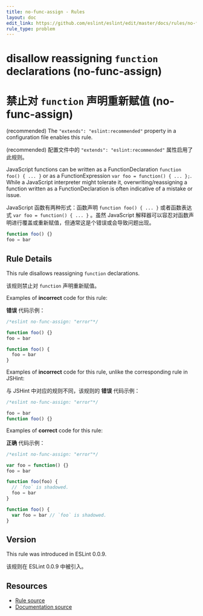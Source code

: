 ```yaml
---
title: no-func-assign - Rules
layout: doc
edit_link: https://github.com/eslint/eslint/edit/master/docs/rules/no-func-assign.md
rule_type: problem
---
```


<!-- Note: No pull requests accepted for this file. See README.md in the root directory for details. -->

# disallow reassigning `function` declarations (no-func-assign)

# 禁止对 `function` 声明重新赋值 (no-func-assign)

(recommended) The `"extends": "eslint:recommended"` property in a configuration file enables this rule.

(recommended) 配置文件中的 `"extends": "eslint:recommended"` 属性启用了此规则。

JavaScript functions can be written as a FunctionDeclaration `function foo() { ... }` or as a FunctionExpression `var foo = function() { ... };`. While a JavaScript interpreter might tolerate it, overwriting/reassigning a function written as a FunctionDeclaration is often indicative of a mistake or issue.

JavaScript 函数有两种形式：函数声明 `function foo() { ... }` 或者函数表达式 `var foo = function() { ... }` 。虽然 JavaScript 解释器可以容忍对函数声明进行覆盖或重新赋值，但通常这是个错误或会导致问题出现。

```js
function foo() {}
foo = bar
```

## Rule Details

This rule disallows reassigning `function` declarations.

该规则禁止对 `function` 声明重新赋值。

Examples of **incorrect** code for this rule:

**错误** 代码示例：

```js
/*eslint no-func-assign: "error"*/

function foo() {}
foo = bar

function foo() {
  foo = bar
}
```

Examples of **incorrect** code for this rule, unlike the corresponding rule in JSHint:

与 JSHint 中对应的规则不同，该规则的 **错误** 代码示例：

```js
/*eslint no-func-assign: "error"*/

foo = bar
function foo() {}
```

Examples of **correct** code for this rule:

**正确** 代码示例：

```js
/*eslint no-func-assign: "error"*/

var foo = function() {}
foo = bar

function foo(foo) {
  // `foo` is shadowed.
  foo = bar
}

function foo() {
  var foo = bar // `foo` is shadowed.
}
```

## Version

This rule was introduced in ESLint 0.0.9.

该规则在 ESLint 0.0.9 中被引入。

## Resources

- [Rule source](https://github.com/eslint/eslint/tree/master/lib/rules/no-func-assign.js)
- [Documentation source](https://github.com/eslint/eslint/tree/master/docs/rules/no-func-assign.md)
